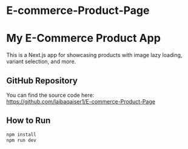 # E-commerce-Product-Page

# My E-Commerce Product App

This is a Next.js app for showcasing products with image lazy loading, variant selection, and more.

## GitHub Repository

You can find the source code here:  
https://github.com/laibaqaiser1/E-commerce-Product-Page

## How to Run

```bash
npm install
npm run dev
